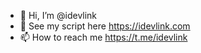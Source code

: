 - 👋 Hi, I’m @idevlink
- 👀 See my script here https://idevlink.com
- 📫 How to reach me https://t.me/idevlink
